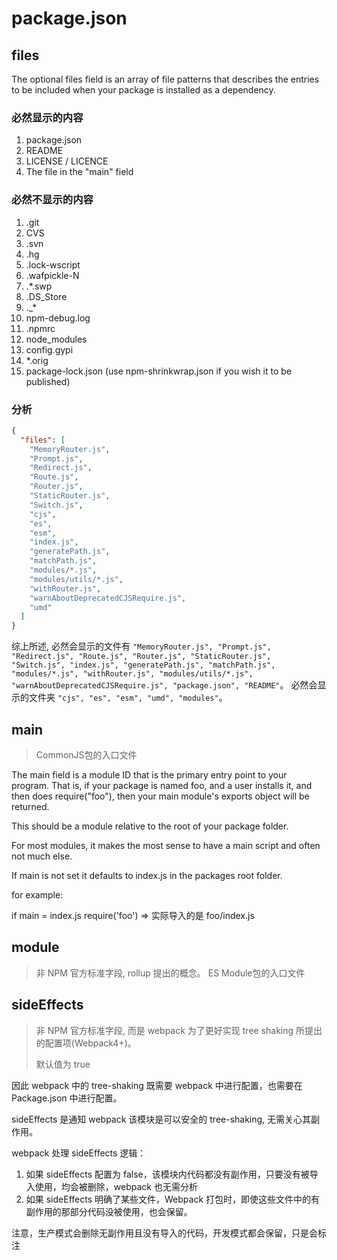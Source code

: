 # package.json

## files

The optional files field is an array of file patterns that describes the entries to be included when your package is installed as a dependency.

### 必然显示的内容

1. package.json
2. README
3. LICENSE / LICENCE
4. The file in the "main" field

### 必然不显示的内容

1. .git
2. CVS
3. .svn
4. .hg
5. .lock-wscript
6. .wafpickle-N
7. .\*.swp
8. .DS_Store
9. .\_\*
10. npm-debug.log
11. .npmrc
12. node_modules
13. config.gypi
14. \*.orig
15. package-lock.json (use npm-shrinkwrap.json if you wish it to be published)

### 分析

```json
{
  "files": [
    "MemoryRouter.js",
    "Prompt.js",
    "Redirect.js",
    "Route.js",
    "Router.js",
    "StaticRouter.js",
    "Switch.js",
    "cjs",
    "es",
    "esm",
    "index.js",
    "generatePath.js",
    "matchPath.js",
    "modules/*.js",
    "modules/utils/*.js",
    "withRouter.js",
    "warnAboutDeprecatedCJSRequire.js",
    "umd"
  ]
}
```

综上所述, 必然会显示的文件有 `"MemoryRouter.js", "Prompt.js", "Redirect.js", "Route.js", "Router.js", "StaticRouter.js", "Switch.js", "index.js", "generatePath.js", "matchPath.js", "modules/*.js", "withRouter.js", "modules/utils/*.js", "warnAboutDeprecatedCJSRequire.js", "package.json", "README"`。
必然会显示的文件夹 `"cjs", "es", "esm", "umd", "modules"`。

## main

> CommonJS包的入口文件

The main field is a module ID that is the primary entry point to your program. That is, if your package is named foo, and a user installs it, and then does require("foo"), then your main module's exports object will be returned.

This should be a module relative to the root of your package folder.

For most modules, it makes the most sense to have a main script and often not much else.

If main is not set it defaults to index.js in the packages root folder.

for example:

if main = index.js
require('foo') => 实际导入的是 foo/index.js

## module

> 非 NPM 官方标准字段, rollup 提出的概念。
> ES Module包的入口文件

## sideEffects

> 非 NPM 官方标准字段, 而是 webpack 为了更好实现 tree shaking 所提出的配置项(Webpack4+)。
> 
> 默认值为 true

因此 webpack 中的 tree-shaking 既需要 webpack 中进行配置，也需要在 Package.json 中进行配置。

sideEffects 是通知 webpack 该模块是可以安全的 tree-shaking, 无需关心其副作用。

webpack 处理 sideEffects 逻辑：

1. 如果 sideEffects 配置为 false，该模块内代码都没有副作用，只要没有被导入使用，均会被删除，webpack 也无需分析
2. 如果 sideEffects 明确了某些文件，Webpack 打包时，即使这些文件中的有副作用的那部分代码没被使用，也会保留。

注意，生产模式会删除无副作用且没有导入的代码，开发模式都会保留，只是会标注
